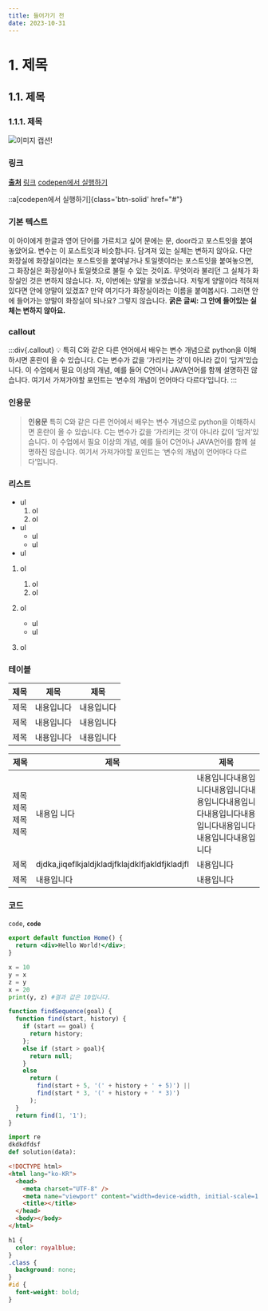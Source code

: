 ```yaml
---
title: 들어가기 전
date: 2023-10-31
---
```


# 1. 제목

## 1.1. 제목

### 1.1.1. 제목

![이미지 캡션!](/images/banner/main-banner-img1.png)

### 링크

[**출처**](<[https://www.naver.com/](https://www.naver.com/)>)
[링크](<[https://www.naver.com/](https://www.naver.com/)>)
[codepen에서 실행하기](#)

::a[codepen에서 실행하기]{class='btn-solid' href="#"}

### 기본 텍스트

이 아이에게 한글과 영어 단어를 가르치고 싶어 문에는 문, door라고 포스트잇을 붙여 놓았어요. 변수는 이 포스트잇과 비슷합니다. 담겨져 있는 실체는 변하지 않아요. 다만 화장실에 화장실이라는 포스트잇을 붙여넣거나 토일렛이라는 포스트잇을 붙여놓으면, 그 화장실은 화장실이나 토일렛으로 불릴 수 있는 것이죠. 무엇이라 불리던 그 실체가 화장실인 것은 변하지 않습니다.
자, 이번에는 양말을 보겠습니다. 저렇게 양말이라 적혀져 있다면 안에 양말이 있겠죠? 만약 여기다가 화장실이라는 이름을 붙여봅시다. 그러면 안에 들어가는 양말이 화장실이 되나요? 그렇지 않습니다. **굵은 글씨: 그 안에 들어있는 실체는 변하지 않아요.**

### callout

:::div{.callout}
💡 특히 C와 같은 다른 언어에서 배우는 변수 개념으로 python을 이해하시면 혼란이 올 수 있습니다. C는 변수가 값을 ‘가리키는 것’이 아니라 값이 ‘담겨’있습니다. 이 수업에서 필요 이상의 개념, 예를 들어 C언어나 JAVA언어를 함께 설명하진 않습니다. 여기서 가져가야할 포인트는 ‘변수의 개념이 언어마다 다르다’입니다.
:::

### 인용문

> **인용문**
> 특히 C와 같은 다른 언어에서 배우는 변수 개념으로 python을 이해하시면 혼란이 올 수 있습니다. C는 변수가 값을 ‘가리키는 것’이 아니라 값이 ‘담겨’있습니다. 이 수업에서 필요 이상의 개념, 예를 들어 C언어나 JAVA언어를 함께 설명하진 않습니다. 여기서 가져가야할 포인트는 ‘변수의 개념이 언어마다 다르다’입니다.

### 리스트

- ul
  1. ol
  2. ol
- ul
  - ul
  - ul
- ul

1. ol
   1. ol
   2. ol
2. ol

   - ul
   - ul

3. ol

### 테이블

| 제목 | 제목       | 제목       |
| ---- | ---------- | ---------- |
| 제목 | 내용입니다 | 내용입니다 |
| 제목 | 내용입니다 | 내용입니다 |
| 제목 | 내용입니다 | 내용입니다 |

| 제목                | 제목                                            | 제목                                                                                                 |
| ------------------- | ----------------------------------------------- | ---------------------------------------------------------------------------------------------------- |
| 제목 제목 제목 제목 | 내용입 니다                                     | 내용입니다내용입니다내용입니다내용입니다내용입니다내용입니다내용입니다내용입니다내용입니다내용입니다 |
| 제목                | djdka\,jiqeflkjaldjkladjfklajdklfjakldfjkladjfl | 내용입니다                                                                                           |
| 제목                | 내용입니다                                      | 내용입니다                                                                                           |

### 코드

`code`, **`code`**

```jsx
export default function Home() {
  return <div>Hello World!</div>;
}
```

```python
x = 10
y = x
z = y
x = 20
print(y, z) #결과 값은 10입니다.
```

```javascript
function findSequence(goal) {
  function find(start, history) {
    if (start == goal) {
      return history;
    };
    else if (start > goal){
      return null;
    }
    else
      return (
        find(start + 5, '(' + history + ' + 5)') ||
        find(start * 3, '(' + history + ' * 3)')
      );
  }
  return find(1, '1');
}
```

```python
import re
dkdkdfdsf
def solution(data):
```

```html
<!DOCTYPE html>
<html lang="ko-KR">
  <head>
    <meta charset="UTF-8" />
    <meta name="viewport" content="width=device-width, initial-scale=1.0" />
    <title></title>
  </head>
  <body></body>
</html>
```

```css
h1 {
  color: royalblue;
}
.class {
  background: none;
}
#id {
  font-weight: bold;
}
```

